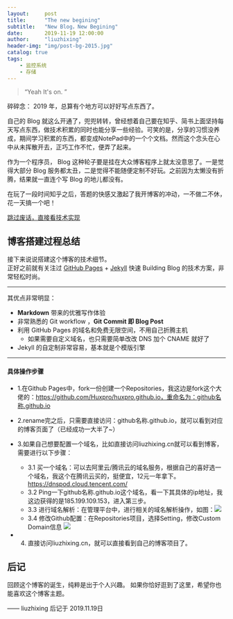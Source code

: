 ```yaml
---
layout:     post
title:      "The new begining"
subtitle:   "New Blog，New Begining"
date:       2019-11-19 12:00:00
author:     "liuzhixing"
header-img: "img/post-bg-2015.jpg"
catalog: true
tags:
    - 监控系统
    - 存储
---
```


> “Yeah It's on. ”

碎碎念：
2019 年，总算有个地方可以好好写点东西了。

自己的 Blog 就这么开通了，兜兜转转，曾经想着自己要在知乎、简书上面坚持每天写点东西，做技术积累的同时也能分享一些经验。可笑的是，分享的习惯没养成，期间学习积累的东西，都变成NotePad中的一个个文档。然而这个念头在心中从未挥散开去，正巧工作不忙，便弄了起来。

作为一个程序员， Blog 这种轮子要是挂在大众博客程序上就太没意思了。一是觉得大部分 Blog 服务都太丑，二是觉得不能随便定制不好玩。之前因为太懒没有折腾，结果就一直连个写 Blog 的地儿都没有。

在玩了一段时间知乎之后，答题的快感又激起了我开博客的冲动，一不做二不休，花一天搞一个吧！

[跳过废话，直接看技术实现 ](#build) 




<p id = "build"></p>

## 博客搭建过程总结

接下来说说搭建这个博客的技术细节。  
正好之前就有关注过 [GitHub Pages](https://pages.github.com/) + [Jekyll](http://jekyllrb.com/) 快速 Building Blog 的技术方案，非常轻松时尚。

---
其优点非常明显：
* **Markdown** 带来的优雅写作体验
* 非常熟悉的 Git workflow ，**Git Commit 即 Blog Post**
* 利用 GitHub Pages 的域名和免费无限空间，不用自己折腾主机
	* 如果需要自定义域名，也只需要简单改改 DNS 加个 CNAME 就好了 
* Jekyll 的自定制非常容易，基本就是个模版引擎

---
#### 具体操作步骤
- 1.在Github Pages中，fork一份创建一个Repositories，我这边是fork这个大佬的：https://github.com/Huxpro/huxpro.github.io，重命名为：github名称.github.io

- 2.rename完之后，只需要直接访问：github名称.github.io，就可以看到对应的博客页面了（已经成功一大半了~）

- 3.如果自己想要配置一个域名，比如直接访问liuzhixing.cn就可以看到博客，需要进行以下步骤：
	- 3.1  买一个域名：可以去阿里云/腾讯云的域名服务，根据自己的喜好选一个域名，我这个在腾讯云买的，挺便宜，12元一年拿下。
	https://dnspod.cloud.tencent.com/
	- 3.2 Ping一下github名称.github.io这个域名，看一下其具体的ip地址，我这边获得的是185.199.109.153，进入第三步。
	- 3.3 进行域名解析：在管理平台中，进行相关的域名解析操作，如图：![](http://liuzhixing.cn/img/doc-pic/1.The%20new%20begining/3.3.png)
	- 3.4 修改Github配置：在Repositories项目，选择Setting，修改Custom Domain信息
	 ![](http://liuzhixing.cn/img/doc-pic/1.The%20new%20begining/3.4.png)
- 4. 直接访问liuzhixing.cn，就可以直接看到自己的博客项目了。


## 后记

回顾这个博客的诞生，纯粹是出于个人兴趣。
如果你恰好逛到了这里，希望你也能喜欢这个博客主题。

—— liuzhixing 后记于 2019.11.19日